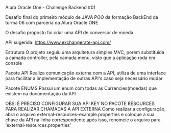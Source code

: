 Alura Oracle One - Challenge Backend #01

Desafio final do primeiro módulo de JAVA POO da formação BackEnd da turma 06 com parceria da Alura Oracle ONE

O desafio proposto foi criar uma API de conversor de moeda

API sugerida: https://www.exchangerate-api.com/

Estrutura
O projeto seguiu uma arquitetura simples MVC, porém substituida a camada controller, pela camada menu, visto que a aplicação roda em console

Pacote API
Realiza comunicação externa com a API, utiliza de uma interface para facilitar a implementação de outras API's caso seja necessário mudar

Pacote ENUMS
Possui um enum com todas as Currencies(moedas) que existem na documentação da API

OBS: É PRECISO CONFIGURAR SUA API KEY NO PACOTE RESOURCES PARA REALIZAR CHAMADAS A API EXTERNA
Como realizar a configuração, abra o arquivo external-resources-example.properties e coloque a sua chave da API na linha correspondente após isso, renomeie o arquivo para 'external-resources.properties'
